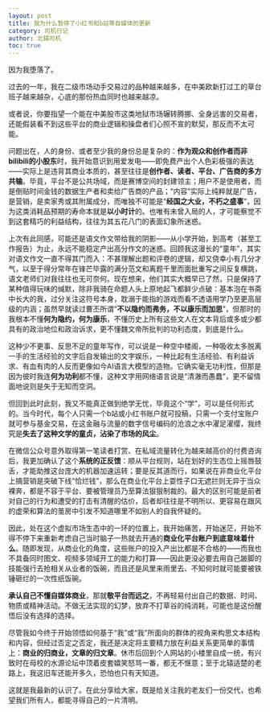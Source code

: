 ```yaml
---
layout: post
title: 我为什么暂停了小红书和b站等自媒体的更新
category: 司机行记
author: 北辕司机
toc: true
---
```


因为我堕落了。

过去的一年，我在二级市场动手交易过的品种越来越多，在中美欧新打过工的草台班子越来越杂，心底的那份热血同时也越来越凉。

或者说，你要指望一个能在中美股市这类地狱市场辗转腾挪、全身远害的交易者，还能假装看不到这些平台的商业逻辑和操盘者们心照不宣的默契，那反而不太可能。

问题出在，人的身份、或者至少我的身份总是复杂的：**作为观众和创作者而非bilibili的小股东**时，我开始意识到用爱发电——即免费产出个人色彩极强的表达——实际上是违背其商业本质的，甚至往往是**创作者、读者、平台、广告商的多方共输**。毕竟，平台不是公共场域，而是赛博空间的封建领主；用户不是使用者，而是倒贴时间金钱的数据生产者和卖给广告商的产品；“内容”实际上纯粹就是广告，是营销，是卖家秀或其附属成分，而唯独不可能是“**经国之大业，不朽之盛事**”，因为这类消耗品预期的寿命本就是**以小时计**的。也唯有未曾入局的人，才可能察觉不到这套精巧的利益结构，往往为其五花八门的表面幻象所迷惑。

上次有此同感，可能还是语文作文带给我的阴影——从小学开始，到高考（甚至工作报告）为止，永远不能稳定产出高分作文的迷惑。回顾我这漫长的“童年”，其实对语文作文一直不得其门而入：不甚理解出题和评卷的逻辑，却又侥幸小有几分才气，以至于得分常年在锋芒毕露的满分范文和离题千里而面批重写之间反复横跳，语文老师们对我往往也无可奈何。现在想来，他们其实大概早已了然，只是保持了某种值得玩味的缄默，除非我骑在命题人头上原地起飞都鲜少点破：基本泡在书斋中长大的我，过分关注这符号本身，耽溺于能指的游戏而看不透语用学乃至更高层级的内涵；虽然早就读过曹丕所谓“**不以隐约而弗务，不以康乐而加思**”，但那时的我根本不懂**何为隐约，何为康乐**，不懂历史上所有这些文人在文本背后或多或少都具有的政治地位和政治诉求，更不懂魏文帝所批判的功利态度，到底是什么。

这种少不更事、反思不足的童年写作，可以说是一种空中楼阁，一种吸收太多脱离一手的生活经验的文字后自发输出的文字娱乐，一种比起有生活经验、有利益诉求、有血有肉的人反而更像如今AI语言大模型的造物。它确实毫无功利性，但那是因为彼时我连**何为功利**都不懂，这种文字用网络语言说是“清澈而愚蠢”，更不留情面地说则是失于无知而空洞。

但回到此时此刻，我又不能真正做到绝学无忧，毕竟这个“学”，可以是任何形式的。当今时代，每个人只需一个b站或小红书账户就可投稿，只需一个支付宝账户就可参与基金交易，在这金融与流量的数字信号编码的沧浪之水中濯足濯缨，我终究是**失去了这种文学的童贞，沾染了市场的风尘**。

在微信公众号意外取得第一笔读者打赏、在私域流量转化为越来越高价的付费咨询后，我更加确认了这个**系统的正反馈**：顺从平台规则，站在划好的生态位上摇唇鼓舌，才能助推这台庞大的机器加速运转；要是反其道而行，如果说在非商业化平台上搞营销是突破下线“恰烂钱”，那么在商业化平台上耍性子口无遮拦则无异于当众裸奔，都是不容于平台、要被管理员乃至算法狠狠制裁的。最大的区别可能是前者对自己的行为和遭受的打击有清醒的估价，后者却往往是不明所以、更容易在跟风的虚荣和算法的茧房中引发不知道哪里不如别人的自我怀疑的。

因此，处在这个虚拟市场生态中的一环的位置上，我开始痛苦，开始迷茫，开始不得不停下来重新考虑自己当时脑子一热就去开通的**商业化平台账户到底意味着什么**。随即发现，从商业化的角度，这些账户的投入产出比都是不合格的——而我也不具备同时图文、视频多领域开工的能力和打算——因此更没必要去用自己跛脚的技能强行去抢相关从业者的饭碗，而且还是风里来雨里去、不知何时就可能要被铁锤砸烂的一次性纸饭碗。

**承认自己不懂自媒体商业**，那就**敬平台而远之**，不再轻易付出自己的数据、时间、物质或精神活动。不做无法实现的幻梦，放弃不打草谷的纯消耗，可能也是这份醒悟后没有选择的选择。

尽管我如今终于开始领悟如何基于“我”或“我”所面向的群体的视角来构思文本结构和内容，但经过否定之否定，我还是决定将主要精力放在利益关系更简单的事情上：**商业的归商业，文章的归文章**。休市后回到个人网站的小楼里自成一统，有兴致时在母校的水源论坛中顶着皮套嬉笑怒骂一番，都无不惬意；至于北辕适楚的老路上，我这旧车还能开多久，恐怕也只有天知道。

这就是我最新的认识了。在此分享给大家，既是给关注我的老友们一份交代，也希望我们所有人，都能寻得自己的一片清明。
